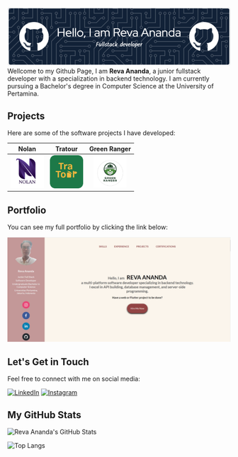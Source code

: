 ![Header](https://github.com/AnandaReva/AnandaReva/blob/main/assets/images/github-header-image.png)
Wellcome to my Github Page, I am **Reva Ananda**, a junior fullstack developer with a specialization in backend technology. I am currently pursuing a Bachelor's degree in Computer Science at the University of Pertamina.

## Projects
Here are some of the software projects I have developed:

| Nolan | Tratour | Green Ranger |
|:-----:|:-------:|:------------:|
| <img src="https://github.com/AnandaReva/AnandaReva/blob/main/assets/images/Nolan_logo.png" alt="Nolan Logo" width="75"> | <img src="https://github.com/AnandaReva/AnandaReva/blob/main/assets/images/Tratour_logo.png" alt="Tratour Logo" width="75"> | <img src="https://github.com/AnandaReva/AnandaReva/blob/main/assets/images/Green_Ranger_logo.png" alt="Green Ranger Logo" width="75"> |

## Portfolio

You can see my full portfolio by clicking the link below:

[![Portfolio](https://github.com/AnandaReva/AnandaReva/blob/main/assets/images/web_image.png)](https://revaananda.000webhostapp.com/)

## Let's Get in Touch

Feel free to connect with me on social media:

[![LinkedIn](https://img.shields.io/badge/LinkedIn-0077B5?style=for-the-badge&logo=linkedin&logoColor=white)](https://www.linkedin.com/in/reva-ananda-4b6506221/)
[![Instagram](https://img.shields.io/badge/Instagram-E4405F?style=for-the-badge&logo=instagram&logoColor=white)](https://www.instagram.com/anandarevadoank/)


## My GitHub Stats

![Reva Ananda's GitHub Stats](https://github-readme-stats.vercel.app/api?username=AnandaReva&show_icons=true&theme=radical)

![Top Langs](https://github-readme-stats.vercel.app/api/top-langs/?username=AnandaReva&layout=compact&theme=radical)


